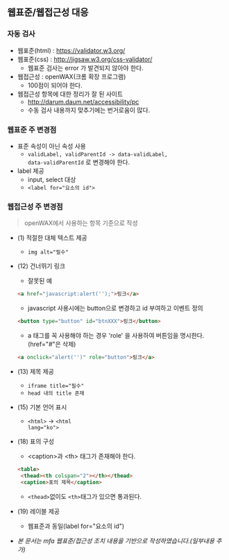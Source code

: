 ## 웹표준/웹접근성 대응
### 자동 검사
* 웹표준(html) : https://validator.w3.org/
* 웹표준(css) : http://jigsaw.w3.org/css-validator/
  * 웹표준 검사는 error 가 발견되지 않아야 한다.
* 웹접근성 : openWAX(크롬 확장 프로그램)
  * 100점이 되어야 한다.
* 웹접근성 항목에 대한 정리가 잘 된 사이트
  * http://darum.daum.net/accessibility/pc
  * 수동 검사 내용까지 맞추기에는 번거로움이 많다.

### 웹표준 주 변경점
* 표준 속성이 아닌 속성 사용
  * <code>validLabel, validParentId -> data-validLabel, data-validParentId</code> 로 변경해야 한다.
* label 제공
  * input, select 대상
  * <code>\<label for="요소의 id"></code>

### 웹접근성 주 변경점
> openWAX에서 사용하는 항목 기준으로 작성
* (1) 적절한 대체 텍스트 제공
  * <code>img alt="필수"</code>
  
* (12) 건너뛰기 링크
  * 잘못된 예
  ```html
  <a href="javascript:alert('');">링크</a>
  ```
  * javascript 사용시에는 button으로 변경하고 id 부여하고 이벤트 정의
  ```html
  <button type="button" id="btnXXX">링크</button>
  ```
  * a 태그를 꼭 사용해야 하는 경우 'role' 을 사용하여 버튼임을 명시한다.(href="#"은 삭제)
  ```html
  <a onclick="alert('')" role="button">링크</a>
  ```
  
* (13) 제목 제공
  * <code>iframe title="필수"</code>
  * <code>head 내의 title 존재</code>

* (15) 기본 언어 표시
  * <code>\<html></code> -> <code>\<html lang="ko"></code>

* (18) 표의 구성
  * \<caption>과 \<th> 태그가 존재해야 한다.
  ```html
  <table>
   <thead><th colspan="2"></th></thead>
   <caption>표의 제목</caption>
  ```
  * <code>\<thead></code>없이도 <code>\<th></code>태그가 있으면 통과된다.

* (19) 레이블 제공
  * 웹표준과 동일(label for="요소의 id")
  
* _본 문서는 mfa 웹표준/접근성 조치 내용을 기반으로 작성하였습니다.(일부내용 추가)_
